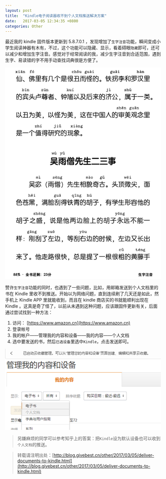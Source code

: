```yaml
---
layout: post
title:  "Kindle电子阅读器收不到个人文档推送解决方案"
date:   2017-03-05 12:34:35 +0800
categories: Other
---
```



最近我的 kindle 固件版本更新到 5.8.7.0.1 ，发现增加了`生字注音`功能，瞬间变成小学生阅读神器有木有，不过，这个功能可以隐藏、显示，看着碍眼`隐藏`即可，还可以减少和增加生字注音。感觉对于经常阅读的我，减少生字注音到合适范围，遇到生字、易读错的字不用手动查找词典很是方便了。

![生字注音](/images/sczy.png)

赞许`生字注音`功能的同时，也遇到了一些问题，比如，用邮箱发送到个人文档里的书在 Kindle 里收不到推送。开始以为网络问题，直到连续刷了几天还是如此，然手机上 Kindle APP 里就能收到，而且在 kindle 商店买的书就能顺利出现在 Kindle 。这真是奇了怪了，以前从未遇到这种问题，应该跟固件更新有关，后面通过尝试找到一种方法：

1. 访问： [https://www.amazon.cn](https://www.amazon.cn)    
2. 登录帐号
3. 我的帐户——管理我的内容和设备——我的内容——个人文档
4. 选中要发送的书，然后`已选设备`里选中`Kindle`，点击发送即可。


![](/images/mangage-contents.png)



> 另嫌麻烦的同学可以参考知乎上的答案：把`Kindle`设为默认设备也可以收到`个人文档`的推送。 



> 转载请注明出处：[http://blog.givebest.cn/other/2017/03/05/deliver-documents-to-kindle.html](http://blog.givebest.cn/other/2017/03/05/deliver-documents-to-kindle.html)
